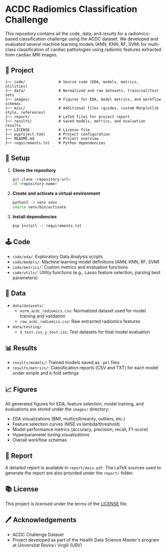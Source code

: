 # ACDC Radiomics Classification Challenge

This repository contains all the code, data, and results for a radiomics-based
classification challenge using the ACDC dataset. We developed and evaluated
several machine learning models (ANN, KNN, RF, SVM) for multi-class
classification of cardiac pathologies using radiomic features extracted from
cardiac MRI images.

## 📂 Project

```
├── code/               # Source code (EDA, models, metrics, utilities)
├── data/               # Normalized and raw datasets, train/val/test sets
├── images/             # Figures for EDA, model metrics, and workflow schemas
├── misc/               # Additional files (guides, custom Matplotlib style, references)
├── report/             # LaTeX files for project report
├── results/            # Saved models, metrics, and evaluation results
├── LICENSE             # License file
├── pyproject.toml      # Project configuration
├── README.md           # Project overview 
├── requirements.txt    # Python dependencies
```

## 🚀 Setup

1. **Clone the repository**

   ```bash
   git clone <repository-url>
   cd <repository-name>
   ```

2. **Create and activate a virtual environment**

   ```bash
   python3 -m venv venv
   source venv/bin/activate
   ```

3. **Install dependencies**

   ```bash
   pip install -r requirements.txt
   ```

## 🕹️ Code

- `code/eda/`: Exploratory Data Analysis scripts
- `code/models/`: Machine learning model definitions (ANN, KNN, RF, SVM)
- `code/metrics/`: Custom metrics and evaluation functions
- `code/utils/`: Utility functions (e.g., Lasso feature selection, parsing best
parameters)

## 📁 Data

- `data/datasets/`
  - `norm_acdc_radiomics.csv`: Normalized dataset used for model training and
  validation
  - `raw_acdc_radiomics.csv`: Raw extracted radiomics features
- `data/testing/`
  - `X_test.csv`, `y_test.csv`: Test datasets for final model evaluation

## 📊 Results

- `results/models/`: Trained models saved as `.pkl` files
- `results/metrics/`: Classification reports (CSV and TXT) for each model under
simple and k-fold settings

## 📈 Figures

All generated figures for EDA, feature selection, model training, and
evaluations are stored under the `images/` directory:

- EDA visualizations (BMI, multicollinearity, outliers, etc.)
- Feature selection curves (MSE vs lambda/threshold)
- Model performance metrics (accuracy, precision, recall, F1-score)
- Hyperparameter tuning visualizations
- Overall workflow schemas

## 📄 Report

A detailed report is available in `report/main.pdf`. The LaTeX sources used to
generate the report are also provided under the `report/` folder.

## 📚 License

This project is licensed under the terms of the [LICENSE](LICENSE) file.

## 🖊️ Acknowledgements

- ACDC Challenge Dataset
- Project developed as part of the Health Data Science Master's program at
Universitat Rovira i Virgili (URV)
